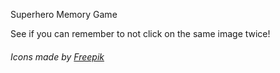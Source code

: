 Superhero Memory Game

See if you can remember to not click on the same image twice!


<div><h6>Icons made by <a href="http://www.freepik.com" title="Freepik">Freepik</a></h6></div>
